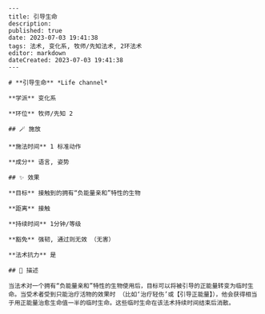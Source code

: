 
    ---
    title: 引导生命
    description: 
    published: true
    date: 2023-07-03 19:41:38
    tags: 法术, 变化系, 牧师/先知法术, 2环法术
    editor: markdown
    dateCreated: 2023-07-03 19:41:38
    ---

    # **引导生命** *Life channel*

    **学派** 变化系 

    **环位** 牧师/先知 2

    ## 🪄 施放

    **施法时间** 1 标准动作

    **成分** 语言, 姿势

    ## ✨ 效果 

    **目标** 接触到的拥有“负能量亲和”特性的生物 

    **距离** 接触  

    **持续时间** 1分钟/等级 

    **豁免** 强韧, 通过则无效 （无害）

    **法术抗力** 是

    ## 📖 描述

    当法术对一个拥有“负能量亲和”特性的生物使用后，目标可以将被引导的正能量转变为临时生命。当受术者受到只能治疗活物的效果时 （比如‘治疗轻伤’或【引导正能量】），他会获得相当于用正能量治愈生命值一半的临时生命。这些临时生命在该法术持续时间结束后消散。
    